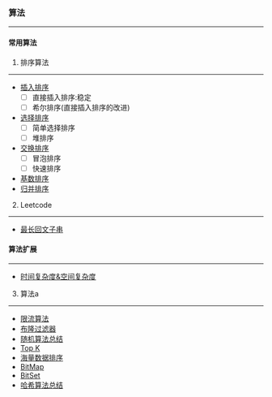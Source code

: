 ### 算法
------------------------------------------------------------------------------------------------------------------------------------------
#### 常用算法

1. 排序算法
------------------------------------------------------------------------------------------------------------------------------------------
- [插入排序](https://github.com/xuanchengsunjin/Jim_note/edit/sandbox/note/algorithm/algorithm_other/insert_sort.md)
  - [ ] 直接插入排序:稳定
  - [ ] 希尔排序(直接插入排序的改进)
- [选择排序](https://github.com/xuanchengsunjin/Jim_note/edit/sandbox/note/algorithm/algorithm_other/choose_sort.md)
  - [ ] 简单选择排序
  - [ ] 堆排序
- [交换排序](https://github.com/xuanchengsunjin/Jim_note/edit/sandbox/note/algorithm/algorithm_other/exchange_sort.md)
  - [ ] 冒泡排序
  - [ ] 快速排序
- [基数排序](https://github.com/xuanchengsunjin/Jim_note/edit/sandbox/note/algorithm/algorithm_other/jishu_sort.md)
- [归并排序](https://github.com/xuanchengsunjin/Jim_note/edit/sandbox/note/algorithm/algorithm_other/merge_sort.md)

2. Leetcode
------------------------------------------------------------------------------------------------------------------------------------------
- [最长回文子串]()

#### 算法扩展
------------------------------------------------------------------------------------------------------------------------------------------
- [时间复杂度&空间复杂度](https://www.jianshu.com/p/88a1c8ed6254)
3.  算法a
------------------------------------------------------------------------------------------------------------------------------------------
- [限流算法]()
- [布隆过滤器]()
- [随机算法总结]()
- [Top K]()
- [海量数据排序]()
- [BitMap]()
- [BitSet]()
- [哈希算法总结]()


